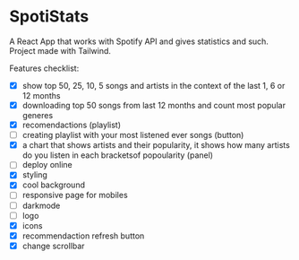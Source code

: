 # SpotiStats
A React App that works with Spotify API and gives statistics and such.
Project made with Tailwind.

Features checklist:

- [X]  show top 50, 25, 10, 5 songs and artists in the context of the last 1, 6 or 12 months
- [X]  downloading top 50 songs from last 12 months and count most popular generes
- [X]  recomendactions (playlist)
- [ ]  creating playlist with your most listened ever songs (button)
- [X]  a chart that shows artists and their popularity, it shows how many artists do you listen in each bracketsof popoularity (panel)
- [ ]  deploy online
- [X]  styling
- [X]  cool background
- [ ]  responsive page for mobiles
- [ ]  darkmode
- [ ]  logo
- [X]  icons
- [X]  recommendaction refresh button
- [X]  change scrollbar
